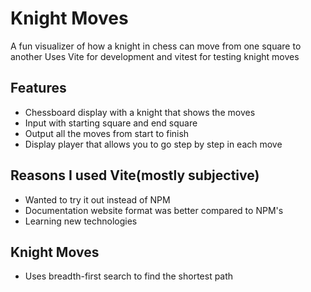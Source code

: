 # Knight Moves

A fun visualizer of how a knight in chess can move from one square to another
Uses Vite for development and vitest for testing knight moves

## Features

- Chessboard display with a knight that shows the moves
- Input with starting square and end square
- Output all the moves from start to finish
- Display player that allows you to go step by step in each move

## Reasons I used Vite(mostly subjective)

- Wanted to try it out instead of NPM
- Documentation website format was better compared to NPM's
- Learning new technologies

## Knight Moves
- Uses breadth-first search to find the shortest path

